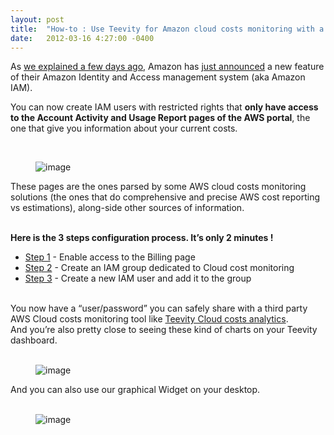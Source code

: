 ```yaml
---
layout: post
title:  "How-to : Use Teevity for Amazon cloud costs monitoring with a read-only IAM user"
date:   2012-03-16 4:27:00 -0400
---
```

<p>As <a href="http://blog.teevity.com/post/19003674956/no-more-confidentiality-issue-with-aws-cost-tracking-too" title="No more confidentiality issues with Amazon AWS cloud cost tracking solutions" target="_blank">we explained a few days ago</a>, Amazon has <a href="http://aws.typepad.com/aws/2012/03/new-iam-feature-control-activity-to-account-and-usage-pages.html" title="you can now create users with restricted rights that only have access to the Account Activity and Usage Report pages of the AWS portal" target="_blank">just announced</a> a new feature of their Amazon Identity and Access management system (aka Amazon IAM).</p>
<p>You can now create IAM users with restricted rights that <strong>only have access to the Account Activity and Usage Report pages of the AWS portal</strong>, the one that give you information about your current costs.</p>
<p>      <figure class="tmblr-full" data-orig-height="390" data-orig-width="500"><img alt="image" src="https://64.media.tumblr.com/32107b6e5ae75fc6da4d68e33e233d68/80361f3c838a1423-b4/s540x810/efba993516e1b3d1e458ff7fee8fb0029b6d0bbc.png" data-orig-height="390" data-orig-width="500"/></figure></p>
<p>These pages are the ones parsed by some AWS cloud costs monitoring solutions (the ones that do comprehensive and precise AWS cost reporting vs estimations), along-side other sources of information.<br/> </p>
<p><strong>Here is the 3 steps configuration process. It&rsquo;s only 2 minutes !</strong></p>
<ul><li><a href="http://blog.teevity.com/post/19400114920/aws-cloud-costs-monitoring-enabling-iam-billing-access" title="Enable IAM access to the Billing Page" target="_self">Step 1</a> - Enable access to the Billing page </li>
<li><a href="http://blog.teevity.com/post/19399771650/aws-cloud-costs-monitoring-iam-security-group" title="Creating an Amazon IAM account for Cloud costs monitoring with Teevity" target="_self">Step 2</a> - Create an IAM group dedicated to Cloud cost monitoring</li>
<li><a href="http://blog.teevity.com/post/19399945507/aws-cloud-costs-monitoring-iam-user" title="Creating an Amazon IAM account for Cloud costs monitoring with Teevity" target="_self">Step 3</a> - Create a new IAM user and add it to the group</li>
</ul><div><br/>You now have a &ldquo;user/password&rdquo; you can safely share with a third party AWS Cloud costs monitoring tool like <a href="http://cloudcost.teevity.com" title="Cloud cost monitoring and analytics for AWS and other Cloud services" target="_blank">Teevity Cloud costs analytics</a>.</div>
<div></div>
<div>And you&rsquo;re also pretty close to seeing these kind of charts on your Teevity dashboard.</div>
<div></div>
<div>        <figure class="tmblr-full" data-orig-height="361" data-orig-width="500"><img alt="image" src="https://64.media.tumblr.com/046ba71de58d3a5ebb1babb3a79de350/80361f3c838a1423-e7/s540x810/81749909df31d5d5aca8da1552c6512c757d5756.png" data-orig-height="361" data-orig-width="500"/></figure></div>
<div></div>
<div></div>
<div>And you can also use our graphical Widget on your desktop. </div>
<div>        <figure class="tmblr-full" data-orig-height="361" data-orig-width="500"><img alt="image" src="https://64.media.tumblr.com/0c2124eb41dec1d3d89ad27921af1b85/80361f3c838a1423-9f/s540x810/4dc41e46a9e5d639b968a0565aa65b48e9b733ce.png" data-orig-height="361" data-orig-width="500"/></figure></div>